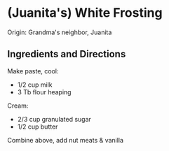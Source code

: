 # (Juanita's) White Frosting

Origin: Grandma's neighbor, Juanita

## Ingredients and Directions

Make paste, cool:

- 1/2 cup milk
- 3 Tb flour heaping

Cream:

- 2/3 cup granulated sugar
- 1/2 cup butter

Combine above, add nut meats & vanilla